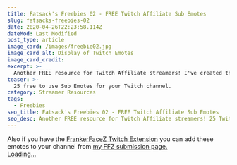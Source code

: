 ```yaml
---
title: Fatsack's Freebies 02 - FREE Twitch Affiliate Sub Emotes
slug: fatsacks-freebies-02
date: 2020-04-26T22:23:58.114Z
dateMod: Last Modified
post_type: article
image_card: /images/freebie02.jpg
image_card_alt: Display of Twitch Emotes
image_card_credit:
excerpt: >-
  Another FREE resource for Twitch Affiliate streamers! I've created this pack of 25 free to use Sub Emotes for your Twitch channel that matches my [Sub Badge set](/blog/fatsacks-freebies-01) I made earlier. Make sure to put Zero in the Price to download for free!
teaser: >-
  25 free to use Sub Emotes for your Twitch channel.
category: Streamer Resources
tags:
  - Freebies
seo_title: Fatsack's Freebies 02 - FREE Twitch Affiliate Sub Emotes
seo_desc: Another FREE resource for Twitch Affiliate streamers! 25 Twitch Sub Emotes that everyone can use for their channel.
---
```

<section class="font-mono pb-16">Also if you have the <a href="https://www.frankerfacez.com/" target="_blank">FrankerFaceZ Twitch Extension</a> you can add these emotes to your channel from <a href="https://www.frankerfacez.com/fatsackfails/submissions" target="_blank">my FFZ submission page.</a>
</section>
<script src="https://gumroad.com/js/gumroad-embed.js"></script>

<div class="gumroad-product-embed" data-gumroad-product-id="EhazJ"><a href="https://gumroad.com/l/EhazJ">Loading...</a></div>
